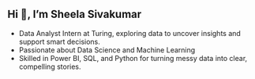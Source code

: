 ## Hi 👋,  I’m Sheela Sivakumar


- Data Analyst Intern at Turing, exploring data to uncover insights and support smart decisions.
- Passionate about Data Science and Machine Learning
- Skilled in Power BI, SQL, and Python for turning messy data into clear, compelling stories.

